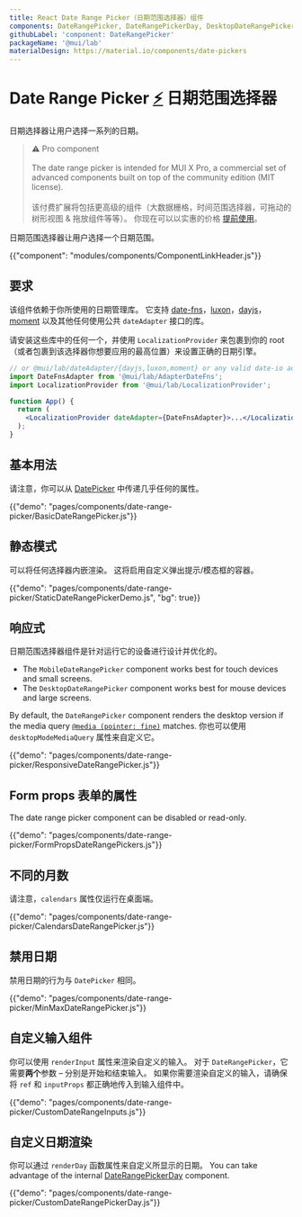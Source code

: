 ```yaml
---
title: React Date Range Picker（日期范围选择器）组件
components: DateRangePicker, DateRangePickerDay, DesktopDateRangePicker, MobileDateRangePicker, StaticDateRangePicker
githubLabel: 'component: DateRangePicker'
packageName: '@mui/lab'
materialDesign: https://material.io/components/date-pickers
---
```


# Date Range Picker [<span role="img" title="Enterprise">⚡️</span>](https://material-ui.com/store/items/material-ui-pro/) 日期范围选择器

<p class="description">日期选择器让用户选择一系列的日期。
</p>

> ⚠️ Pro component <br /><br /> The date range picker is intended for MUI X Pro, a commercial set of advanced components built on top of the community edition (MIT license). <br /><br /> 该付费扩展将包括更高级的组件（大数据栅格，时间范围选择器，可拖动的树形视图 & 拖放组件等等）。 你现在可以以实惠的价格 [提前使用](https://material-ui.com/store/items/material-ui-pro/)。

日期范围选择器让用户选择一个日期范围。

{{"component": "modules/components/ComponentLinkHeader.js"}}

## 要求

该组件依赖于你所使用的日期管理库。 它支持 [date-fns](https://date-fns.org/)，[luxon](https://moment.github.io/luxon/)，[dayjs](https://github.com/iamkun/dayjs)，[moment](https://momentjs.com/) 以及其他任何使用公共 `dateAdapter` 接口的库。

请安装这些库中的任何一个，并使用 `LocalizationProvider` 来包裹到你的 root（或者包裹到该选择器你想要应用的最高位置）来设置正确的日期引擎。

```jsx
// or @mui/lab/dateAdapter/{dayjs,luxon,moment} or any valid date-io adapter
import DateFnsAdapter from '@mui/lab/AdapterDateFns';
import LocalizationProvider from '@mui/lab/LocalizationProvider';

function App() {
  return (
    <LocalizationProvider dateAdapter={DateFnsAdapter}>...</LocalizationProvider>
  );
}
```

## 基本用法

请注意，你可以从 [DatePicker](/api/date-picker/) 中传递几乎任何的属性。

{{"demo": "pages/components/date-range-picker/BasicDateRangePicker.js"}}

## 静态模式

可以将任何选择器内嵌渲染。 这将启用自定义弹出提示/模态框的容器。

{{"demo": "pages/components/date-range-picker/StaticDateRangePickerDemo.js", "bg": true}}

## 响应式

日期范围选择器组件是针对运行它的设备进行设计并优化的。

- The `MobileDateRangePicker` component works best for touch devices and small screens.
- The `DesktopDateRangePicker` component works best for mouse devices and large screens.

By default, the `DateRangePicker` component renders the desktop version if the media query [`@media (pointer: fine)`](https://developer.mozilla.org/en-US/docs/Web/CSS/@media/pointer) matches. 你也可以使用 `desktopModeMediaQuery` 属性来自定义它。

{{"demo": "pages/components/date-range-picker/ResponsiveDateRangePicker.js"}}

## Form props 表单的属性

The date range picker component can be disabled or read-only.

{{"demo": "pages/components/date-range-picker/FormPropsDateRangePickers.js"}}

## 不同的月数

请注意，`calendars` 属性仅运行在桌面端。

{{"demo": "pages/components/date-range-picker/CalendarsDateRangePicker.js"}}

## 禁用日期

禁用日期的行为与 `DatePicker` 相同。

{{"demo": "pages/components/date-range-picker/MinMaxDateRangePicker.js"}}

## 自定义输入组件

你可以使用 `renderInput` 属性来渲染自定义的输入。 对于 `DateRangePicker`，它需要**两个**参数 – 分别是开始和结束输入。 如果你需要渲染自定义的输入，请确保将 `ref` 和 `inputProps` 都正确地传入到输入组件中。

{{"demo": "pages/components/date-range-picker/CustomDateRangeInputs.js"}}

## 自定义日期渲染

你可以通过 `renderDay` 函数属性来自定义所显示的日期。 You can take advantage of the internal [DateRangePickerDay](/api/date-range-picker-day/) component.

{{"demo": "pages/components/date-range-picker/CustomDateRangePickerDay.js"}}

